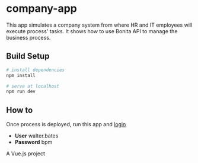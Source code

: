 # company-app

This app simulates a company system from where HR and IT employees will execute process' tasks. It shows how to use Bonita API to manage the business process.

## Build Setup

``` bash
# install dependencies
npm install

# serve at localhost
npm run dev
```

## How to

Once process is deployed, run this app and [login](http://localhost:8080/bonita) 

- **User** walter.bates
- **Password** bpm

A Vue.js project